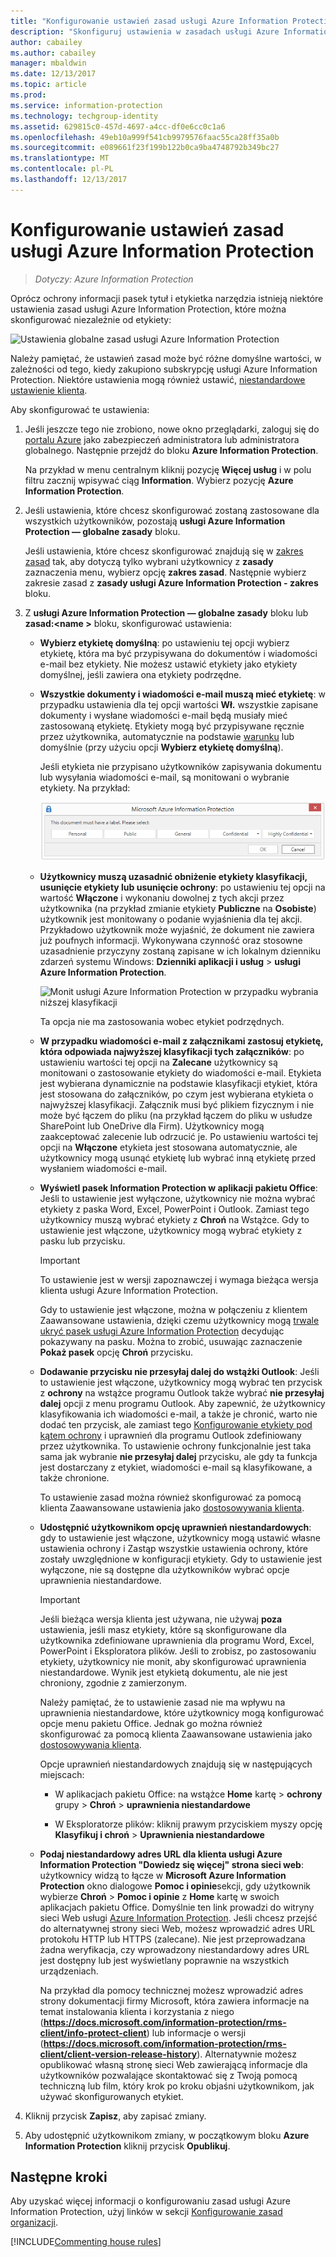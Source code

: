 ```yaml
---
title: "Konfigurowanie ustawień zasad usługi Azure Information Protection"
description: "Skonfiguruj ustawienia w zasadach usługi Azure Information Protection mające zastosowanie do wszystkich użytkowników i urządzeń."
author: cabailey
ms.author: cabailey
manager: mbaldwin
ms.date: 12/13/2017
ms.topic: article
ms.prod: 
ms.service: information-protection
ms.technology: techgroup-identity
ms.assetid: 629815c0-457d-4697-a4cc-df0e6cc0c1a6
ms.openlocfilehash: 49eb10a999f541cb9979576faac55ca28ff35a0b
ms.sourcegitcommit: e089661f23f199b122b0ca9ba4748792b349bc27
ms.translationtype: MT
ms.contentlocale: pl-PL
ms.lasthandoff: 12/13/2017
---
```

# <a name="how-to-configure-the-policy-settings-for-azure-information-protection"></a>Konfigurowanie ustawień zasad usługi Azure Information Protection

>*Dotyczy: Azure Information Protection*

Oprócz ochrony informacji pasek tytuł i etykietka narzędzia istnieją niektóre ustawienia zasad usługi Azure Information Protection, które można skonfigurować niezależnie od etykiety:

![Ustawienia globalne zasad usługi Azure Information Protection](../media/info-protect-policy-default-settingsv3.png)

Należy pamiętać, że ustawień zasad może być różne domyślne wartości, w zależności od tego, kiedy zakupiono subskrypcję usługi Azure Information Protection. Niektóre ustawienia mogą również ustawić, [niestandardowe ustawienie klienta](../rms-client/client-admin-guide-customizations.md).

Aby skonfigurować te ustawienia:

1. Jeśli jeszcze tego nie zrobiono, nowe okno przeglądarki, zaloguj się do [portalu Azure](https://portal.azure.com) jako zabezpieczeń administratora lub administratora globalnego. Następnie przejdź do bloku **Azure Information Protection**. 
    
    Na przykład w menu centralnym kliknij pozycję **Więcej usług** i w polu filtru zacznij wpisywać ciąg **Information**. Wybierz pozycję **Azure Information Protection**.

2. Jeśli ustawienia, które chcesz skonfigurować zostaną zastosowane dla wszystkich użytkowników, pozostają **usługi Azure Information Protection — globalne zasady** bloku.
    
    Jeśli ustawienia, które chcesz skonfigurować znajdują się w [zakres zasad](configure-policy-scope.md) tak, aby dotyczą tylko wybrani użytkownicy z **zasady** zaznaczenia menu, wybierz opcję **zakres zasad**. Następnie wybierz zakresie zasad z **zasady usługi Azure Information Protection - zakres** bloku.

3. Z **usługi Azure Information Protection — globalne zasady** bloku lub **zasad:\<name >** bloku, skonfigurować ustawienia:
    
    - **Wybierz etykietę domyślną**: po ustawieniu tej opcji wybierz etykietę, która ma być przypisywana do dokumentów i wiadomości e-mail bez etykiety. Nie możesz ustawić etykiety jako etykiety domyślnej, jeśli zawiera ona etykiety podrzędne. 
    
    - **Wszystkie dokumenty i wiadomości e-mail muszą mieć etykietę**: w przypadku ustawienia dla tej opcji wartości **Wł.** wszystkie zapisane dokumenty i wysłane wiadomości e-mail będą musiały mieć zastosowaną etykietę. Etykiety mogą być przypisywane ręcznie przez użytkownika, automatycznie na podstawie [warunku](configure-policy-classification.md) lub domyślnie (przy użyciu opcji **Wybierz etykietę domyślną**).
        
        Jeśli etykieta nie przypisano użytkowników zapisywania dokumentu lub wysyłania wiadomości e-mail, są monitowani o wybranie etykiety. Na przykład:
        
        ![Monit usługi Azure Information Protection, jeśli etykietowanie jest wymuszane](../media/info-protect-enforce-labelv2.png)
        
    - **Użytkownicy muszą uzasadnić obniżenie etykiety klasyfikacji, usunięcie etykiety lub usunięcie ochrony**: po ustawieniu tej opcji na wartość **Włączone** i wykonaniu dowolnej z tych akcji przez użytkownika (na przykład zmianie etykiety **Publiczne** na **Osobiste**) użytkownik jest monitowany o podanie wyjaśnienia dla tej akcji. Przykładowo użytkownik może wyjaśnić, że dokument nie zawiera już poufnych informacji. Wykonywana czynność oraz stosowne uzasadnienie przyczyny zostaną zapisane w ich lokalnym dzienniku zdarzeń systemu Windows: **Dzienniki aplikacji i usług** > **usługi Azure Information Protection**.  
        
        ![Monit usługi Azure Information Protection w przypadku wybrania niższej klasyfikacji](../media/info-protect-lower-justification.png)
        
        Ta opcja nie ma zastosowania wobec etykiet podrzędnych.
        
    - **W przypadku wiadomości e-mail z załącznikami zastosuj etykietę, która odpowiada najwyższej klasyfikacji tych załączników**: po ustawieniu wartości tej opcji na **Zalecane** użytkownicy są monitowani o zastosowanie etykiety do wiadomości e-mail. Etykieta jest wybierana dynamicznie na podstawie klasyfikacji etykiet, która jest stosowana do załączników, po czym jest wybierana etykieta o najwyższej klasyfikacji. Załącznik musi być plikiem fizycznym i nie może być łączem do pliku (na przykład łączem do pliku w usłudze SharePoint lub OneDrive dla Firm). Użytkownicy mogą zaakceptować zalecenie lub odrzucić je. Po ustawieniu wartości tej opcji na **Włączone** etykieta jest stosowana automatycznie, ale użytkownicy mogą usunąć etykietę lub wybrać inną etykietę przed wysłaniem wiadomości e-mail.  
    
    - **Wyświetl pasek Information Protection w aplikacji pakietu Office**: Jeśli to ustawienie jest wyłączone, użytkownicy nie można wybrać etykiety z paska Word, Excel, PowerPoint i Outlook. Zamiast tego użytkownicy muszą wybrać etykiety z **Chroń** na Wstążce. Gdy to ustawienie jest włączone, użytkownicy mogą wybrać etykiety z pasku lub przycisku.
        
        > [!IMPORTANT]
        > To ustawienie jest w wersji zapoznawczej i wymaga bieżąca wersja klienta usługi Azure Information Protection.
        
        Gdy to ustawienie jest włączone, można w połączeniu z klientem Zaawansowane ustawienia, dzięki czemu użytkownicy mogą [trwale ukryć pasek usługi Azure Information Protection](../rms-client/client-admin-guide-customizations.md#permanently-hide-the-azure-information-protection-bar) decydując pokazywany na pasku. Można to zrobić, usuwając zaznaczenie **Pokaż pasek** opcję **Chroń** przycisku.
    
    - **Dodawanie przycisku nie przesyłaj dalej do wstążki Outlook**: Jeśli to ustawienie jest włączone, użytkownicy mogą wybrać ten przycisk z **ochrony** na wstążce programu Outlook także wybrać **nie przesyłaj dalej** opcji z menu programu Outlook. Aby zapewnić, że użytkownicy klasyfikowania ich wiadomości e-mail, a także je chronić, warto nie dodać ten przycisk, ale zamiast tego [Konfigurowanie etykiety pod kątem ochrony](configure-policy-protection.md) i uprawnień dla programu Outlook zdefiniowany przez użytkownika. To ustawienie ochrony funkcjonalnie jest taka sama jak wybranie **nie przesyłaj dalej** przycisku, ale gdy ta funkcja jest dostarczany z etykiet, wiadomości e-mail są klasyfikowane, a także chronione.
    
        To ustawienie zasad można również skonfigurować za pomocą klienta Zaawansowane ustawienia jako [dostosowywania klienta](../rms-client/client-admin-guide-customizations.md#hide-or-show-the-do-not-forward-button-in-outlook).
    
    - **Udostępnić użytkownikom opcję uprawnień niestandardowych**: gdy to ustawienie jest włączone, użytkownicy mogą ustawić własne ustawienia ochrony i Zastąp wszystkie ustawienia ochrony, które zostały uwzględnione w konfiguracji etykiety. Gdy to ustawienie jest wyłączone, nie są dostępne dla użytkowników wybrać opcje uprawnienia niestandardowe.
        
        > [!IMPORTANT]
        > Jeśli bieżąca wersja klienta jest używana, nie używaj **poza** ustawienia, jeśli masz etykiety, które są skonfigurowane dla użytkownika zdefiniowane uprawnienia dla programu Word, Excel, PowerPoint i Eksploratora plików. Jeśli to zrobisz, po zastosowaniu etykiety, użytkownicy nie monit, aby skonfigurować uprawnienia niestandardowe. Wynik jest etykietą dokumentu, ale nie jest chroniony, zgodnie z zamierzonym.
        
        Należy pamiętać, że to ustawienie zasad nie ma wpływu na uprawnienia niestandardowe, które użytkownicy mogą konfigurować opcje menu pakietu Office. Jednak go można również skonfigurować za pomocą klienta Zaawansowane ustawienia jako [dostosowywania klienta](../rms-client/client-admin-guide-customizations.md#make-the-custom-permissions-options-available-or-unavailable-to-users).
        
        Opcje uprawnień niestandardowych znajdują się w następujących miejscach:
        
        - W aplikacjach pakietu Office: na wstążce **Home** kartę > **ochrony** grupy > **Chroń** > **uprawnienia niestandardowe**
        
        - W Eksploratorze plików: kliknij prawym przyciskiem myszy opcję **Klasyfikuj i chroń** > **Uprawnienia niestandardowe**
    
    - **Podaj niestandardowy adres URL dla klienta usługi Azure Information Protection "Dowiedz się więcej" strona sieci web**: użytkownicy widzą to łącze w **Microsoft Azure Information Protection** okno dialogowe **Pomoc i opinie**sekcji, gdy użytkownik wybierze **Chroń** > **Pomoc i opinie** z **Home** kartę w swoich aplikacjach pakietu Office. Domyślnie ten link prowadzi do witryny sieci Web usługi [Azure Information Protection](https://www.microsoft.com/cloud-platform/azure-information-protection). Jeśli chcesz przejść do alternatywnej strony sieci Web, możesz wprowadzić adres URL protokołu HTTP lub HTTPS (zalecane). Nie jest przeprowadzana żadna weryfikacja, czy wprowadzony niestandardowy adres URL jest dostępny lub jest wyświetlany poprawnie na wszystkich urządzeniach.
        
        Na przykład dla pomocy technicznej możesz wprowadzić adres strony dokumentacji firmy Microsoft, która zawiera informacje na temat instalowania klienta i korzystania z niego (**https://docs.microsoft.com/information-protection/rms-client/info-protect-client**) lub informacje o wersji (**https://docs.microsoft.com/information-protection/rms-client/client-version-release-history**). Alternatywnie możesz opublikować własną stronę sieci Web zawierającą informacje dla użytkowników pozwalające skontaktować się z Twoją pomocą techniczną lub film, który krok po kroku objaśni użytkownikom, jak używać skonfigurowanych etykiet.

3. Kliknij przycisk **Zapisz**, aby zapisać zmiany.

4. Aby udostępnić użytkownikom zmiany, w początkowym bloku **Azure Information Protection** kliknij przycisk **Opublikuj**.

## <a name="next-steps"></a>Następne kroki

Aby uzyskać więcej informacji o konfigurowaniu zasad usługi Azure Information Protection, użyj linków w sekcji [Konfigurowanie zasad organizacji](configure-policy.md#configuring-your-organizations-policy).  

[!INCLUDE[Commenting house rules](../includes/houserules.md)]
